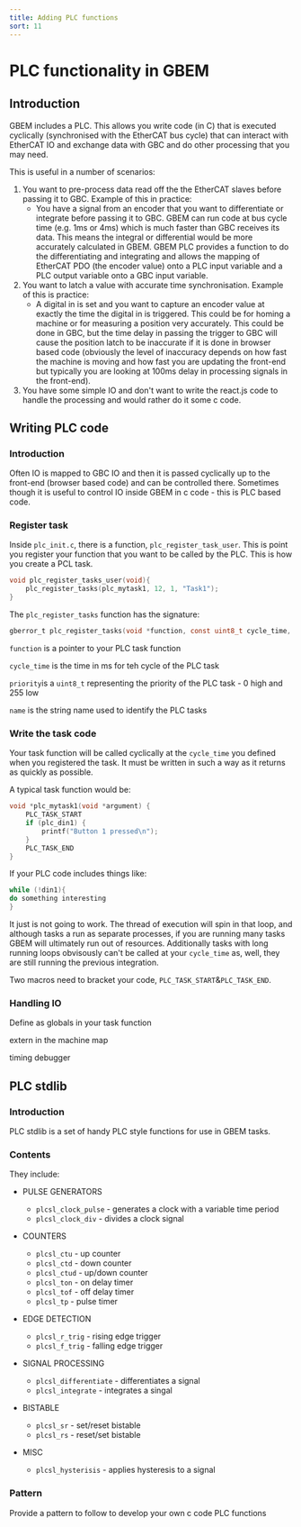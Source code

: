 ```yaml
---
title: Adding PLC functions
sort: 11
---
```

# PLC functionality in GBEM

## Introduction

GBEM includes a PLC. This allows you write code (in C) that is executed cyclically (synchronised with the EtherCAT bus cycle) that can interact with EtherCAT IO and exchange data with GBC and do other processing that you may need.

This is useful in a number of scenarios:

1. You want to pre-process data read off the the EtherCAT slaves before passing it to GBC. Example of this in practice:
   - You have a signal from an encoder that you want to differentiate or integrate before passing it to GBC. GBEM can run code at bus cycle time (e.g. 1ms or 4ms) which is much faster than GBC receives its data. This means the integral or differential would be more accurately calculated in GBEM. GBEM PLC provides a function to do the differentiating and integrating and allows the mapping of EtherCAT PDO (the encoder value) onto a PLC input variable and a PLC output variable onto a GBC input variable.
2. You want to latch a value with accurate time synchronisation. Example of this is practice:
   - A digital in is set and you want to capture an encoder value at exactly the time the digital in is triggered. This could be for homing a machine or for measuring a position very accurately. This could be done in GBC, but the time delay in passing the trigger to GBC will cause the position latch to be inaccurate if it is done in browser based code (obviously the level of inaccuracy depends on how fast the machine is moving and how fast you are updating the front-end but typically you are looking at 100ms delay in processing signals in the front-end).
3. You have some simple IO and don't want to write the react.js code to handle the processing and would rather do it some c code.

## Writing PLC code

### Introduction

Often IO is mapped to GBC IO and then it is passed cyclically up to the front-end (browser based code) and can be controlled there. Sometimes though it is useful to control IO inside GBEM in c code - this is PLC based code.

### Register task

Inside `plc_init.c`, there is a function, `plc_register_task_user`. This is point you register your function that you want to be called by the PLC. This is how you create a PCL task.

````c
void plc_register_tasks_user(void){
    plc_register_tasks(plc_mytask1, 12, 1, "Task1");
}
````

The `plc_register_tasks` function has the signature:

````c
gberror_t plc_register_tasks(void *function, const uint8_t cycle_time, const uint8_t priority, const char *name)
````

`function` is a pointer to your PLC task function

`cycle_time` is the time in ms for teh cycle of the PLC task

`priority`is a `uint8_t` representing the priority of the PLC task - 0 high and 255 low

`name` is the string name used to identify the PLC tasks

### Write the task code

Your task function will be called cyclically at the `cycle_time` you defined when you registered the task. It must be written in such a way as it returns as quickly as possible.

A typical task function would be:

````c
void *plc_mytask1(void *argument) {
    PLC_TASK_START
    if (plc_din1) {
    	printf("Button 1 pressed\n");
	}
    PLC_TASK_END
}
````

If your PLC code includes things like:

```c
while (!din1){
do something interesting
}
```

It just is not going to work. The thread of execution will spin in that loop, and although tasks a run as separate processes, if you are running many tasks GBEM will ultimately run out of resources. Additionally tasks with long running loops obvisously can't be called at your `cycle_time` as, well, they are still running the previous integration. 

Two macros need to bracket your code, `PLC_TASK_START`&`PLC_TASK_END`.

### Handling IO

Define as globals in your task function

extern in the machine map







timing debugger

## PLC stdlib

### Introduction

PLC stdlib is a set of handy PLC style functions for use in GBEM tasks.

### Contents

They include:

* PULSE GENERATORS
  * `plcsl_clock_pulse` - generates a clock with a variable time period
  * `plcsl_clock_div` - divides a clock signal
* COUNTERS
  * `plcsl_ctu` - up counter
  * `plcsl_ctd` - down counter
  * `plcsl_ctud` - up/down counter
  * `plcsl_ton` - on delay timer
  * `plcsl_tof` - off delay timer
  * `plcsl_tp` - pulse timer
* EDGE DETECTION
  * `plcsl_r_trig` - rising edge trigger
  * `plcsl_f_trig` - falling edge trigger
* SIGNAL PROCESSING
  * `plcsl_differentiate` - differentiates a signal
  * `plcsl_integrate` - integrates a singal
* BISTABLE
  * `plcsl_sr` - set/reset bistable
  * `plcsl_rs` - reset/set bistable

* MISC
  * `plcsl_hysterisis` - applies hysteresis to a signal

### Pattern

Provide a pattern to follow to develop your own c code PLC functions

